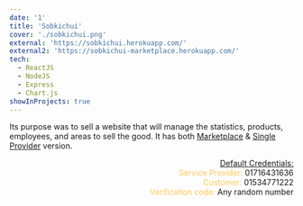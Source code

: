 ```yaml
---
date: '1'
title: 'Sobkichui'
cover: './sobkichui.png'
external: 'https://sobkichui.herokuapp.com/'
external2: 'https://sobkichui-marketplace.herokuapp.com/'
tech:
  - ReactJS
  - NodeJS
  - Express
  - Chart.js
showInProjects: true
---
```


Its purpose was to sell a website that will manage the statistics, products, employees, and areas to sell the good. It has both
[Marketplace](https://sobkichui-marketplace.herokuapp.com/) & [Single Provider](https://sobkichui.herokuapp.com/) version.

<div style="text-align: right;">
	<u>Default Credentials:</u><br/>
	<span style="color: #feca57;">Service Provider:</span> 01716431636<br/>
	<span style="color: #feca57;">Customer:</span> 01534771222<br/>
	<span style="color: #feca57;">Verification code:</span> Any random number
</div>
